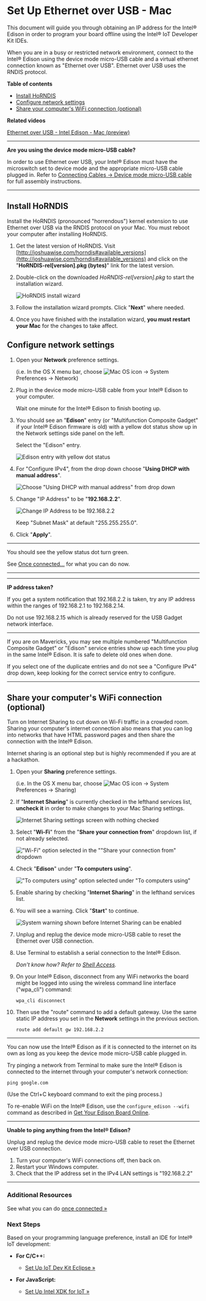 # Set Up Ethernet over USB - Mac

This document will guide you through obtaining an IP address for the Intel® Edison in order to program your board offline using the Intel® IoT Developer Kit IDEs.

When you are in a busy or restricted network environment, connect to the Intel® Edison using the device mode micro-USB cable and a virtual ethernet connection known as "Ethernet over USB". Ethernet over USB uses the RNDIS protocol.


**Table of contents**

* [Install HoRNDIS](#install-horndis)
* [Configure network settings](#configure-network-settings)
* [Share your computer's WiFi connection (optional)](#share-your-computers-wifi-connection-optional)


**Related videos**

[Ethernet over USB - Intel Edison - Mac (preview)]()


---

**Are you using the device mode micro-USB cable?**

In order to use Ethernet over USB, your Intel® Edison must have the microswitch set to device mode and the appropriate micro-USB cable plugged in. Refer to [Connecting Cables → Device mode micro-USB cable](../assembly-arduino_expansion_board/connecting_cables.md#device-mode-micro-usb-cable) for full assembly instructions.

---

## Install HoRNDIS

Install the HoRNDIS (pronounced "horrendous") kernel extension to use Ethernet over USB via the RNDIS protocol on your Mac. You must reboot your computer after installing HoRNDIS.

1. Get the latest version of HoRNDIS. Visit [http://joshuawise.com/horndis#available_versions](http://joshuawise.com/horndis#available_versions) and click on the "**HoRNDIS-rel[version].pkg (bytes)**" link for the latest version.

2. Double-click on the downloaded *HoRNDIS-rel[version].pkg* to start the installation wizard.	![HoRNDIS install wizard](images_mac/horndis-install.png)

3. Follow the installation wizard prompts. Click "**Next**" where needed.

4. Once you have finished with the installation wizard, **you must restart your Mac** for the changes to take affect.


## Configure network settings

1. Open your **Network** preference settings.

	(i.e. In the OS X menu bar, choose ![Mac OS icon](../icons/os_icon_mac.png) → System Preferences → Network)

2. Plug in the device mode micro-USB cable from your Intel® Edison to your computer. 	Wait one minute for the Intel® Edison to finish booting up.

3. You should see an "**Edison**" entry (or "Multifunction Composite Gadget" if your Intel® Edison firmware is old) with a yellow dot status show up in the Network settings side panel on the left. 	Select the "Edison" entry.	![Edison entry with yellow dot status](images_mac/network_settings-edison_yellow_dot.png)

4. For "Configure IPv4", from the drop down choose "**Using DHCP with manual address**".	![Choose "Using DHCP with manual address" from drop down](images_mac/network_settings-dhcp_manual_address.png) 

5. Change "IP Address" to be "**192.168.2.2**".	![Change IP Address to be 192.168.2.2](images_mac/network_settings-ip_19216822.png)	Keep "Subnet Mask" at default "255.255.255.0".

6. Click "**Apply**". 

---

You should see the yellow status dot turn green. 

See [Once connected...](once_connected.md) for what you can do now.

---

---

**IP address taken?**

If you get a system notification that 192.168.2.2 is taken, try any IP address within the ranges of 192.168.2.1 to 192.168.2.14. 

Do not use 192.168.2.15 which is already reserved for the USB Gadget network interface.

---

If you are on Mavericks, you may see multiple numbered "Multifunction Composite Gadget" or "Edison" service entries show up each time you plug in the same Intel® Edison. It is safe to delete old ones when done.

If you select one of the duplicate entries and do not see a "Configure IPv4" drop down, keep looking for the correct service entry to configure.

---

## Share your computer's WiFi connection (optional)

Turn on Internet Sharing to cut down on Wi-Fi traffic in a crowded room. Sharing your computer's internet connection also means that you can log into networks that have HTML password pages and then share the connection with the Intel® Edison.
Internet sharing is an optional step but is highly recommended if you are at a hackathon.

1. Open your **Sharing** preference settings.
	(i.e. In the OS X menu bar, choose ![Mac OS icon](../icons/os_icon_mac.png) → System Preferences → Sharing)

2. If "**Internet Sharing**" is currently checked in the lefthand services list, **uncheck it** in order to make changes to your Mac Sharing settings.	![Internet Sharing settings screen with nothing checked](images_mac/sharing_settings-sharing_off.png)

3. Select "**Wi-Fi**" from the "**Share your connection from**" dropdown list, if not already selected.	!["Wi-Fi" option selected in the ""Share your connection from" dropdown](images_mac/sharing_settings-wifi_selected.png)

4. Check "**Edison**" under "**To computers using**".	!["To computers using" option selected under "To computers using"](images_mac/sharing_settings-edison_selected.png)

5. Enable sharing by checking "**Internet Sharing**" in the lefthand services list.

6. You will see a warning. Click "**Start**" to continue.	![System warning shown before Internet Sharing can be enabled](images_mac/sharing_settings-enable_warning.png)

7. Unplug and replug the device mode micro-USB cable to reset the Ethernet over USB connection.

8. Use Terminal to establish a serial connection to the Intel® Edison.

	_Don't know how? Refer to [Shell Access](../README.md#3-shell-access)._

9. On your Intel® Edison, disconnect from any WiFi networks the board might be logged into using the wireless command line interface ("wpa_cli") command:

	```
	wpa_cli disconnect
	```

10. Then use the "route" command to add a default gateway. Use the same static IP address you set in the **Network** settings in the previous section.

	```
	route add default gw 192.168.2.2
	```

---

You can now use the Intel® Edison as if it is connected to the internet on its own as long as you keep the device mode micro-USB cable plugged in.

Try pinging a network from Terminal to make sure the Intel® Edison is connected to the internet through your computer's network connection:

```
ping google.com
```

(Use the Ctrl+C keyboard command to exit the ping process.)

To re-enable WiFi on the Intel® Edison, use the `configure_edison --wifi` command as described in [Get Your Edison Board Online](../connect_to_wifi/connect.md).

---

**Unable to ping anything from the Intel® Edison?**

Unplug and replug the device mode micro-USB cable to reset the Ethernet over USB connection.

1. Turn your computer's WiFi connections off, then back on.
2. Restart your Windows computer.
3. Check that the IP address set in the IPv4 LAN settings is "192.168.2.2"

---

### Additional Resources

See what you can do [once connected »](once_connected.md)


### Next Steps

Based on your programming language preference, install an IDE for Intel® IoT development:

* **For C/C++:**
  * [Set Up IoT Dev Kit Eclipse »](../set_up_eclipse/setup.md)

* **For JavaScript:**
  * [Set Up Intel XDK for IoT »](../set_up_xdk/setup.md)


